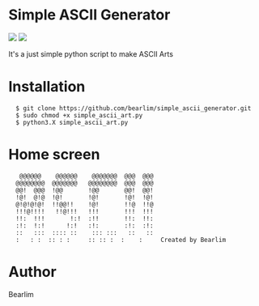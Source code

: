 <h1 align="left">Simple ASCII Generator</h1>
<div>
  <a href="https://www.python.org/"><img src="https://img.shields.io/badge/python-2.7%20%7C%203.x-sucess"></a>
  <a href="https://pypi.org/project/art/"><img src="https://img.shields.io/badge/module-art-blue"></a>
</div>
<div>
  <p>It's a just simple python script to make ASCII Arts
</div>

  <h1>Installation</h1>
  
  ```shell
    $ git clone https://github.com/bearlim/simple_ascii_generator.git
    $ sudo chmod +x simple_ascii_art.py
    $ python3.X simple_ascii_art.py
  ```
  <h1>Home screen</h1>
  
  ```shell
     @@@@@@    @@@@@@    @@@@@@@  @@@  @@@  
    @@@@@@@@  @@@@@@@   @@@@@@@@  @@@  @@@  
    @@!  @@@  !@@       !@@       @@!  @@!  
    !@!  @!@  !@!       !@!       !@!  !@!  
    @!@!@!@!  !!@@!!    !@!       !!@  !!@  
    !!!@!!!!   !!@!!!   !!!       !!!  !!!  
    !!:  !!!       !:!  :!!       !!:  !!:  
    :!:  !:!      !:!   :!:       :!:  :!:  
    ::   :::  :::: ::    ::: :::   ::   ::  
    :   : :  :: : :     :: :: :  :    :     Created by Bearlim
  ```
<div>
 
  <h1>Author</h1>
  <p>Bearlim</p>
</div>
